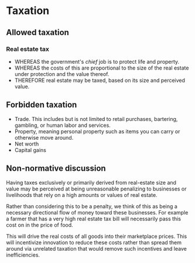 # Taxation

## Allowed taxation

### Real estate tax

* WHEREAS the government's *chief* job is to protect life and property.
* WHEREAS the costs of this are proportional to the size of the real estate under protection and the value thereof.
* THEREFORE real estate may be taxed, based on its size and perceived value.

## Forbidden taxation

* Trade. This includes but is not limited to retail purchases, bartering, gambling, or human labor and services.
* Property, meaning personal property such as items you can carry or otherwise move around.
* Net worth
* Capital gains

## Non-normative discussion

Having taxes exclusively or primarily derived from real-estate size and value may be perceived at being unreasonable penalizing to businesses or livelihoods that rely on a high amounts or values of real estate.

Rather than considering this to be a penalty, we think of this as being a necessary directional flow of money toward these businesses.
For example a farmer that has a very high real estate tax bill will necessarily pass this cost on in the price of food.

This will drive the real costs of all goods into their marketplace prices.
This will incentivize innovation to reduce these costs rather than spread them around via unrelated taxation that would remove such incentives and leave inefficiencies.
